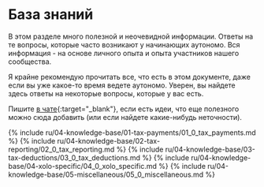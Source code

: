 # База знаний

В этом разделе много полезной и неочевидной информации. Ответы на те вопросы,
которые часто возникают у начинающих аутономо. Вся
информация - на основе личного опыта и опыта участников нашего сообщества.

Я крайне рекомендую прочитать все, что есть в этом документе, даже если вы
уже какое-то время ведете аутономо. Уверен, вы найдете здесь
ответы на некоторые вопросы, которые у вас есть.

Пишите [в чате](https://bit.ly/it-autonomos-es){:target="_blank"}, если есть
идеи, что еще полезного можно сюда добавить (или если найдете какие-нибудь
неточности).

{% include ru/04-knowledge-base/01-tax-payments/01_0_tax_payments.md %}
{% include ru/04-knowledge-base/02-tax-reporting/02_0_tax_reporting.md %}
{% include ru/04-knowledge-base/03-tax-deductions/03_0_tax_deductions.md %}
{% include ru/04-knowledge-base/04-xolo-specific/04_0_xolo_specific.md %}
{% include ru/04-knowledge-base/05-miscellaneous/05_0_miscellaneous.md %}
